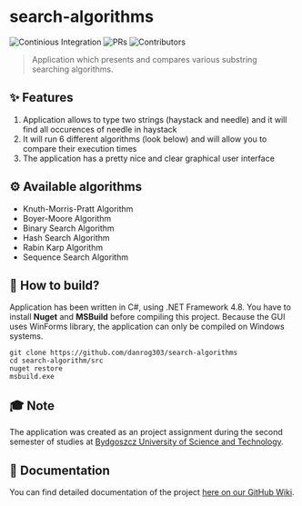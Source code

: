 # search-algorithms  
![Continious Integration](https://github.com/danrog303/search-algorithms/actions/workflows/ci.yml/badge.svg)
![PRs](https://shields.io/github/issues-pr-closed-raw/danrog303/search-algorithms)
![Contributors](https://shields.io/github/contributors/danrog303/search-algorithms)
> Application which presents and compares various substring searching algorithms.    

## ✨ Features
1. Application allows to type two strings (haystack and needle) and it will find all occurences of needle in haystack
2. It will run 6 different algorithms (look below) and will allow you to compare their execution times
3. The application has a pretty nice and clear graphical user interface

## ⚙ Available algorithms
- Knuth-Morris-Pratt Algorithm
- Boyer-Moore Algorithm
- Binary Search Algorithm
- Hash Search Algorithm
- Rabin Karp Algorithm
- Sequence Search Algorithm

## 🔧 How to build?
Application has been written in C#, using .NET Framework 4.8. You have to install **Nuget** and **MSBuild** before compiling this project. Because the GUI uses WinForms library, the application can only be compiled on Windows systems.
```
git clone https://github.com/danrog303/search-algorithms
cd search-algorithm/src
nuget restore
msbuild.exe
```

## 🎓 Note
The application was created as an project assignment during the second semester of studies at [Bydgoszcz University of Science and Technology](https://pbs.edu.pl/).

## 📔 Documentation
You can find detailed documentation of the project [here on our GitHub Wiki](https://github.com/danrog303/search-algorithms/wiki).